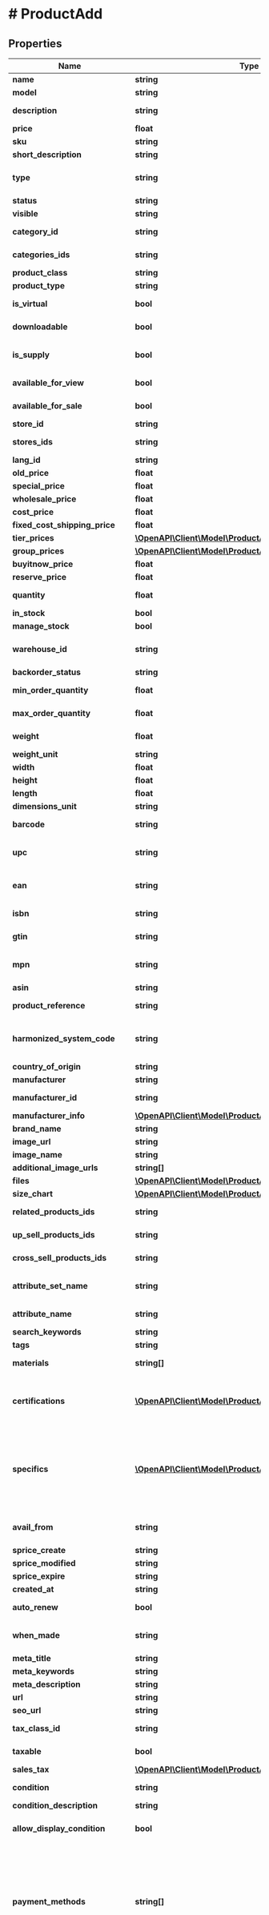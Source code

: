 # # ProductAdd

## Properties

Name | Type | Description | Notes
------------ | ------------- | ------------- | -------------
**name** | **string** | Defines product&#39;s name that has to be added |
**model** | **string** | Defines product&#39;s model that has to be added |
**description** | **string** | Defines product&#39;s description that has to be added |
**price** | **float** | Defines product&#39;s price that has to be added |
**sku** | **string** | Defines product&#39;s sku that has to be added | [optional]
**short_description** | **string** | Defines short description | [optional]
**type** | **string** | Defines product&#39;s type | [optional] [default to 'simple']
**status** | **string** | Defines product&#39;s status | [optional]
**visible** | **string** | Set visibility status | [optional]
**category_id** | **string** | Defines product add that is specified by category id | [optional]
**categories_ids** | **string** | Defines product add that is specified by comma-separated categories id | [optional]
**product_class** | **string** | A categorization for the product | [optional]
**product_type** | **string** | A categorization for the product | [optional]
**is_virtual** | **bool** | Defines whether the product is virtual | [optional] [default to false]
**downloadable** | **bool** | Defines whether the product is downloadable | [optional] [default to false]
**is_supply** | **bool** | If true, it indicates the product as a supply, otherwise it indicates that it is a finished product. | [optional] [default to true]
**available_for_view** | **bool** | Specifies the set of visible/invisible products for users | [optional] [default to true]
**available_for_sale** | **bool** | Specifies the set of visible/invisible products for sale | [optional] [default to true]
**store_id** | **string** | Store Id | [optional]
**stores_ids** | **string** | Assign product to the stores that is specified by comma-separated stores&#39; id | [optional]
**lang_id** | **string** | Language id | [optional]
**old_price** | **float** | Defines product&#39;s old price | [optional]
**special_price** | **float** | Defines product&#39;s model that has to be added | [optional]
**wholesale_price** | **float** | Defines product&#39;s sale price | [optional]
**cost_price** | **float** | Defines new product&#39;s cost price | [optional]
**fixed_cost_shipping_price** | **float** | Specifies product&#39;s fixed cost shipping price | [optional]
**tier_prices** | [**\OpenAPI\Client\Model\ProductAddTierPricesInner[]**](ProductAddTierPricesInner.md) | Defines product&#39;s tier prices | [optional]
**group_prices** | [**\OpenAPI\Client\Model\ProductAddGroupPricesInner[]**](ProductAddGroupPricesInner.md) | Defines product&#39;s group prices | [optional]
**buyitnow_price** | **float** | Defines buy it now value | [optional]
**reserve_price** | **float** | Defines reserve price value | [optional]
**quantity** | **float** | Defines product&#39;s quantity that has to be added | [optional] [default to 0]
**in_stock** | **bool** | Set stock status | [optional]
**manage_stock** | **bool** | Defines inventory tracking for product | [optional]
**warehouse_id** | **string** | This parameter is used for selecting a warehouse where you need to set/modify a product quantity. | [optional]
**backorder_status** | **string** | Set backorder status | [optional]
**min_order_quantity** | **float** | The minimum quantity an order must contain, to be eligible to purchase this product. | [optional]
**max_order_quantity** | **float** | The maximum quantity an order can contain when purchasing the product. | [optional]
**weight** | **float** | Weight | [optional] [default to 0]
**weight_unit** | **string** | Weight Unit | [optional]
**width** | **float** | Defines product&#39;s width | [optional]
**height** | **float** | Defines product&#39;s height | [optional]
**length** | **float** | Defines product&#39;s length | [optional]
**dimensions_unit** | **string** | Weight Unit | [optional]
**barcode** | **string** | A barcode is a unique code composed of numbers used as a product identifier. | [optional]
**upc** | **string** | Universal Product Code. A UPC (UPC-A) is a commonly used identifer for many different products. | [optional]
**ean** | **string** | European Article Number. An EAN is a unique 8 or 13-digit identifier that many industries (such as book publishers) use to identify products. | [optional]
**isbn** | **string** | International Standard Book Number. An ISBN is a unique identifier for books. | [optional]
**gtin** | **string** | Global Trade Item Number. An GTIN is an identifier for trade items. | [optional]
**mpn** | **string** | Manufacturer Part Number. A MPN is an identifier of a particular part design or material used. | [optional]
**asin** | **string** | Amazon Standard Identification Number. | [optional]
**product_reference** | **string** | Groups all variations, that you want to combine into one product. | [optional]
**harmonized_system_code** | **string** | Harmonized System Code. An HSC is a 6-digit identifier that allows participating countries to classify traded goods on a common basis for customs purposes | [optional]
**country_of_origin** | **string** | The country where the inventory item was made | [optional]
**manufacturer** | **string** | Defines product&#39;s manufacturer | [optional]
**manufacturer_id** | **string** | Defines product&#39;s manufacturer by manufacturer_id | [optional]
**manufacturer_info** | [**\OpenAPI\Client\Model\ProductAddManufacturerInfo**](ProductAddManufacturerInfo.md) |  | [optional]
**brand_name** | **string** | Defines product brand name | [optional]
**image_url** | **string** | Image Url | [optional]
**image_name** | **string** | Defines image&#39;s name | [optional]
**additional_image_urls** | **string[]** | Image Url | [optional]
**files** | [**\OpenAPI\Client\Model\ProductAddFilesInner[]**](ProductAddFilesInner.md) | File Url | [optional]
**size_chart** | [**\OpenAPI\Client\Model\ProductAddSizeChart**](ProductAddSizeChart.md) |  | [optional]
**related_products_ids** | **string** | Defines product&#39;s related products ids that has to be added | [optional]
**up_sell_products_ids** | **string** | Defines product&#39;s up-sell products ids that has to be added | [optional]
**cross_sell_products_ids** | **string** | Defines product&#39;s cross-sell products ids that has to be added | [optional]
**attribute_set_name** | **string** | Defines product’s attribute set name in Magento | [optional] [default to 'Default']
**attribute_name** | **string** | Defines product’s attribute name separated with a comma in Magento | [optional]
**search_keywords** | **string** | Defines unique search keywords | [optional]
**tags** | **string** | Product tags | [optional]
**materials** | **string[]** | A list of material strings for materials used in the product. | [optional]
**certifications** | [**\OpenAPI\Client\Model\ProductAddCertificationsInner[]**](ProductAddCertificationsInner.md) | An array of product certifications. The list of possible certifications can be obtained using the \&quot;&lt;i&gt;category.info&lt;/i&gt;\&quot; method (&lt;i&gt;additional_fields-&gt;rules-&gt;product_certifications&lt;/i&gt;). | [optional]
**specifics** | [**\OpenAPI\Client\Model\ProductAddSpecificsInner[]**](ProductAddSpecificsInner.md) | An array of Item Specific Name/Value pairs used by the seller to provide descriptive details of an item in a structured manner.         The list of possible specifications can be obtained using the category.info method (additional_fields-&gt;product_specifics).         &lt;b&gt;The structure of the parameter is different for specific platforms.&lt;/b&gt; | [optional]
**avail_from** | **string** | Allows to schedule a time in the future that the item becomes available. The value should be greater than the current date and time. | [optional]
**sprice_create** | **string** | Defines the date of special price creation | [optional]
**sprice_modified** | **string** | Defines the date of special price modification | [optional]
**sprice_expire** | **string** | Defines the term of special price offer duration | [optional]
**created_at** | **string** | Defines the date of entity creation | [optional]
**auto_renew** | **bool** | When true, automatically renews a listing upon its expiration. | [optional] [default to false]
**when_made** | **string** | An enumerated string for the era in which the maker made the product. | [optional] [default to 'made_to_order']
**meta_title** | **string** | Defines unique meta title for each entity | [optional]
**meta_keywords** | **string** | Defines unique meta keywords for each entity | [optional]
**meta_description** | **string** | Defines unique meta description of a entity | [optional]
**url** | **string** | Defines unique product&#39;s URL | [optional]
**seo_url** | **string** | Defines unique URL for SEO | [optional]
**tax_class_id** | **string** | Defines tax classes where entity has to be added | [optional]
**taxable** | **bool** | Specifies whether a tax is charged | [optional] [default to true]
**sales_tax** | [**\OpenAPI\Client\Model\ProductAddSalesTax**](ProductAddSalesTax.md) |  | [optional]
**condition** | **string** | The human-readable label for the condition (e.g., \&quot;New\&quot;). | [optional]
**condition_description** | **string** | Detailed description of the product condition. | [optional]
**allow_display_condition** | **bool** | Flag used to determine whether the product condition is shown to the customer on the product page. | [optional]
**payment_methods** | **string[]** | Identifies the payment method (such as PayPal) that the seller will accept when the buyer pays for the item. Look at cart.info method response for allowed values.&lt;hr&gt;&lt;div style&#x3D;\&quot;font-style:normal\&quot;&gt;Param structure:&lt;div style&#x3D;\&quot;margin-left: 2%;\&quot;&gt;&lt;code style&#x3D;\&quot;padding:0; background-color:#ffffff;font-size:85%;font-family:monospace;\&quot;&gt;payment_methods[0] &#x3D; string&lt;/br&gt;payment_methods[1] &#x3D; string&lt;/br&gt;&lt;/code&gt;&lt;/div&gt;&lt;/div&gt; | [optional]
**paypal_email** | **string** | Valid PayPal email address for the PayPal account that the seller will use if they offer PayPal as a payment method for the listing. | [optional]
**shipping_template_id** | **int** | The numeric ID of the shipping template associated with the products in Etsy. You can find possible values in the \&quot;cart.info\&quot; API method response, in the field shipping_zones[]-&gt;id. | [optional] [default to 0]
**shipping_details** | [**\OpenAPI\Client\Model\ProductAddShippingDetailsInner[]**](ProductAddShippingDetailsInner.md) | The shipping details, including flat and calculated shipping costs and shipping insurance costs. Look at cart.info method response for allowed values.&lt;hr&gt;&lt;div style&#x3D;\&quot;font-style:normal\&quot;&gt;Param structure:&lt;div style&#x3D;\&quot;margin-left: 2%;\&quot;&gt;&lt;code style&#x3D;\&quot;padding:0; background-color:#ffffff;font-size:85%;font-family:monospace;\&quot;&gt;shipping_details[0][&lt;b&gt;shipping_type&lt;/b&gt;] &#x3D; string &lt;/br&gt;shipping_details[0][&lt;b&gt;shipping_service&lt;/b&gt;] &#x3D; string&lt;/br&gt;shipping_details[0][&lt;b&gt;shipping_cost&lt;/b&gt;] &#x3D; decimal&lt;/br&gt;shipping_details[1][&lt;b&gt;shipping_type&lt;/b&gt;] &#x3D; string &lt;/br&gt;shipping_details[1][&lt;b&gt;shipping_service&lt;/b&gt;] &#x3D; string&lt;/br&gt;shipping_details[1][&lt;b&gt;shipping_cost&lt;/b&gt;] &#x3D; decimal&lt;/br&gt;&lt;/code&gt;&lt;/div&gt;&lt;/div&gt; | [optional]
**is_free_shipping** | **bool** | Specifies product&#39;s free shipping flag that has to be added | [optional]
**delivery_code** | **string** | The delivery promise that applies to offer | [optional]
**delivery_type** | **string** | Defines the type of the delivery. | [optional]
**delivery_time** | **int** | Defines delivery time in days. | [optional]
**delivery_option_ids** | **string** | Defines delivery options for product by ids. | [optional]
**package_details** | [**\OpenAPI\Client\Model\ProductAddPackageDetails**](ProductAddPackageDetails.md) |  | [optional]
**logistic_info** | [**\OpenAPI\Client\Model\ProductAddLogisticInfoInner[]**](ProductAddLogisticInfoInner.md) | Defines product&#39;s logistic channel settings | [optional]
**listing_duration** | **string** | Describes the number of days the seller wants the listing to be active. Look at cart.info method response for allowed values. | [optional]
**listing_type** | **string** | Indicates the selling format of the marketplace listing. | [optional] [default to 'FixedPrice']
**category_type** | **string** | Specifies the type of category (e.g., apparel or other) for the product being added. | [optional]
**return_accepted** | **bool** | Indicates whether the seller allows the buyer to return the item. | [optional]
**seller_profiles** | [**\OpenAPI\Client\Model\ProductAddSellerProfiles**](ProductAddSellerProfiles.md) |  | [optional]
**auction_confidentiality_level** | **string** | This allows buyers to remain anonymous when the bid or buy an item. | [optional]
**best_offer** | [**\OpenAPI\Client\Model\ProductAddBestOffer**](ProductAddBestOffer.md) |  | [optional]
**production_partner_ids** | **string** | Defines product&#39;s production partner ids that has to be added | [optional]
**marketplace_item_properties** | **string** | String containing the JSON representation of the supplied data | [optional]
**clear_cache** | **bool** | Is cache clear required | [optional] [default to true]
**viewed_count** | **int** | Specifies the number of product&#39;s reviews | [optional] [default to 0]
**ordered_count** | **int** | Defines how many times the product was ordered | [optional] [default to 0]
**shop_section_id** | **int** | Add Shop Section Id | [optional]
**return_policy_id** | **int** | Add Return Policy Id | [optional]
**personalization_details** | [**\OpenAPI\Client\Model\ProductAddPersonalizationDetails**](ProductAddPersonalizationDetails.md) |  | [optional]

[[Back to Model list]](../../README.md#models) [[Back to API list]](../../README.md#endpoints) [[Back to README]](../../README.md)
